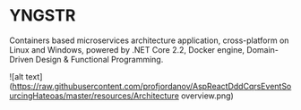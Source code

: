 # YNGSTR
 Containers based microservices architecture application, cross-platform on Linux and Windows, powered by .NET Core 2.2, Docker engine, Domain-Driven Design & Functional Programming. 

![alt text](https://raw.githubusercontent.com/profjordanov/AspReactDddCqrsEventSourcingHateoas/master/resources/Architecture overview.png)

